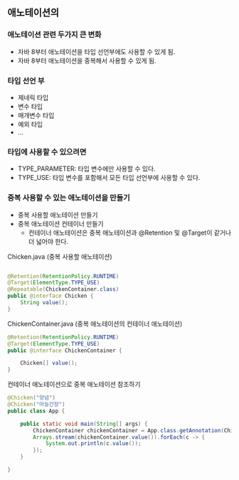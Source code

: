 ## 애노테이션의 

### 애노테이션 관련 두가지 큰 변화
+ 자바 8부터 애노테이션을 타입 선언부에도 사용할 수 있게 됨.
+ 자바 8부터 애노테이션을 중복해서 사용할 수 있게 됨.

### 타입 선언 부
+ 제네릭 타입
+ 변수 타입
+ 매개변수 타입
+ 예외 타입
+ ...

### 타입에 사용할 수 있으려면
+ TYPE_PARAMETER: 타입 변수에만 사용할 수 있다.
+ TYPE_USE: 타입 변수를 포함해서 모든 타입 선언부에 사용할 수 있다.

### 중복 사용할 수 있는 애노테이션을 만들기
+ 중복 사용할 애노테이션 만들기
+ 중복 애노테이션 컨테이너 만들기
  - 컨테이너 애노테이션은 중복 애노테이션과 @Retention 및 @Target이 같거나 더 넓어야 한다.


Chicken.java (중복 사용할 애노테이션)

```java

@Retention(RetentionPolicy.RUNTIME)
@Target(ElementType.TYPE_USE)
@Repeatable(ChickenContainer.class)
public @interface Chicken {
    String value();
}

```

ChickenContainer.java (중복 애노테이션의 컨테이너 애노테이션)


```java
@Retention(RetentionPolicy.RUNTIME)
@Target(ElementType.TYPE_USE)
public @interface ChickenContainer {

    Chicken[] value();
}

```

컨테이너 애노테이션으로 중복 애노테이션 참조하기

```java
@Chicken("양념")
@Chicken("마늘간장")
public class App {

    public static void main(String[] args) {
        ChickenContainer chickenContainer = App.class.getAnnotation(ChickenContainer.class);
        Arrays.stream(chickenContainer.value()).forEach(c -> {
            System.out.println(c.value());
        });
    }

}

```
